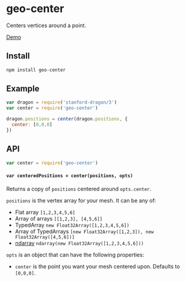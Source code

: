 # geo-center

Centers vertices around a point.

[Demo](http://wwwtyro.github.io/geo-center/)

## Install

```sh
npm install geo-center
```

## Example

```js
var dragon = require('stanford-dragon/3')
var center = require('geo-center')

dragon.positions = center(dragon.positions, {
  center: [0,0,0]
})

```

## API

```js
var center = require('geo-center')
```

#### `var centeredPositions = center(positions, opts)`

Returns a copy of `positions` centered around `opts.center`.

`positions` is the vertex array for your mesh. It can be any of:

* Flat array `[1,2,3,4,5,6]`
* Array of arrays `[[1,2,3], [4,5,6]]`
* TypedArray `new Float32Array([1,2,3,4,5,6])`
* Array of TypedArrays `[new Float32Array([1,2,3]), new Float32Array([4,5,6])]`
* [ndarray](https://www.npmjs.com/package/ndarray) `ndarray(new Float32Array([1,2,3,4,5,6]))`

`opts` is an object that can have the following properties:
* `center` is the point you want your mesh centered upon. Defaults to `[0,0,0]`.
